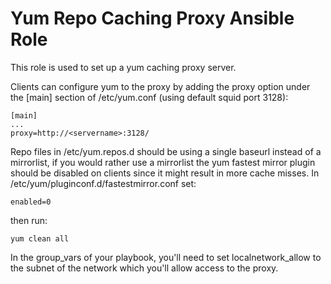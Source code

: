 # Yum Repo Caching Proxy Ansible Role

This role is used to set up a yum caching proxy server. 

Clients can configure yum to the proxy by adding the proxy option under the [main] section of /etc/yum.conf (using default squid port 3128):
```
[main]
...
proxy=http://<servername>:3128/
```

Repo files in /etc/yum.repos.d should be using a single baseurl instead of a mirrorlist, if you would rather use a mirrorlist the yum fastest mirror plugin should be disabled on clients since it might result in more cache misses.
In /etc/yum/pluginconf.d/fastestmirror.conf set:
```
enabled=0
```
then run:
```
yum clean all
```

In the group_vars of your playbook, you'll need to set localnetwork_allow to the subnet of the network which you'll allow access to the proxy.
